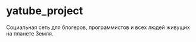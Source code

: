 # yatube_project
Социальная сеть для блогеров, программистов и всех людей живущих на планете Земля.
